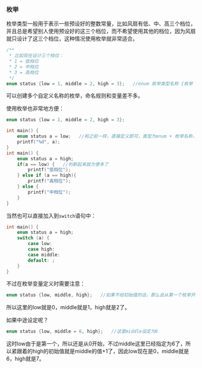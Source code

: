 ### 枚举

枚举类型一般用于表示一些预设好的整数常量，比如风扇有低、中、高三个档位，并且总是希望别人使用预设好的这三个档位，而不希望使用其他的档位，因为风扇就只设计了这三个档位，这种情况使用枚举就非常适合。

```c
/**
 * 比如现在设计三个档位：
 * 1 = 低档位
 * 2 = 中档位
 * 3 = 高档位
 */
enum status {low = 1, middle = 2, high = 3};   //enum 枚举类型名称 {枚举 = 初始值, 枚举...}
```

可以创建多个自定义名称的枚举，命名规则和变量差不多。

使用枚举也非常地方便：

```c
enum status {low = 1, middle = 2, high = 3};

int main() {
    enum status a = low;   //和之前一样，直接定义即可，类型为enum + 枚举名称，后面是变量名称，值可以直接写对应的枚举
    printf("%d", a);
}
int main() {
    enum status a = high;
    if(a == low) {   //判断起来就方便多了
        printf("低档位");
    } else if (a == high){
        printf("高档位");
    } else {
        printf("中档位");
    }
}
```

当然也可以直接加入到`switch`语句中：

```c
int main() {
    enum status a = high;
    switch (a) {
        case low:
        case high:
        case middle:
        default: ;
    }
}
```

不过在枚举变量定义时需要注意：

```c
enum status {low, middle, high};   //如果不给初始值的话，那么会从第一个枚举开始，默认值为0，后续依次+1
```

所以这里的low就是0，middle就是1，high就是2了。

如果中途设定呢？

```c
enum status {low, middle = 6, high};   //这里middle设定为6
```

这时low由于是第一个，所以还是从0开始，不过middle这里已经指定为6了，所以紧跟着的high的初始值就是middle的值+1了，因此low现在是0，middle就是6，high就是7。